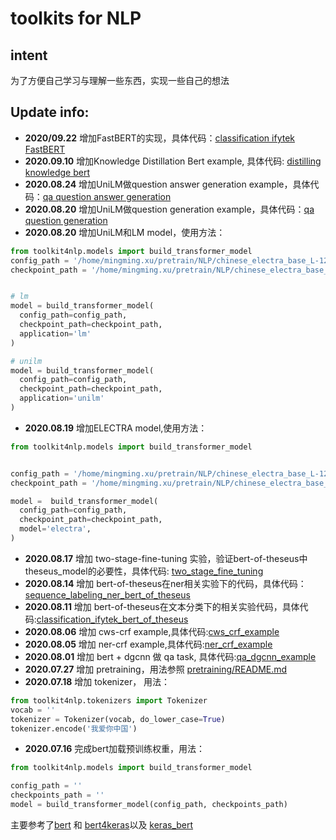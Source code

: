 # toolkits for NLP

## intent
 为了方便自己学习与理解一些东西，实现一些自己的想法

## Update info:
  - <strong>2020/09.22</strong> 增加FastBERT的实现，具体代码：<a href='https://github.com/xv44586/toolkit4nlp/blob/master/examples/classification_ifytek_fastbert.py'>classification ifytek FastBERT</a>
  - <strong>2020.09.10</strong> 增加Knowledge Distillation Bert example, 具体代码: <a href='https://github.com/xv44586/toolkit4nlp/blob/master/examples/distilling_knowledge_bert.py'>distilling knowledge bert</a>
  - <strong>2020.08.24</strong> 增加UniLM做question answer generation example，具体代码：<a href="https://github.com/xv44586/toolkit4nlp/blob/master/examples/qa_question_answer_generation_seq2seq.py">qa question answer generation</a>
  - <strong>2020.08.20</strong> 增加UniLM做question generation example，具体代码：<a href="https://github.com/xv44586/toolkit4nlp/blob/master/examples/qa_question_generation_seq2seq.py">qa question generation</a>
  - <strong>2020.08.20</strong> 增加UniLM和LM model，使用方法：
  ```python
from toolkit4nlp.models import build_transformer_model
config_path = '/home/mingming.xu/pretrain/NLP/chinese_electra_base_L-12_H-768_A-12/config.json'
checkpoint_path = '/home/mingming.xu/pretrain/NLP/chinese_electra_base_L-12_H-768_A-12/electra_base.ckpt'


# lm
model = build_transformer_model(
    config_path=config_path,
    checkpoint_path=checkpoint_path,
    application='lm'
)

# unilm
model = build_transformer_model(
    config_path=config_path,
    checkpoint_path=checkpoint_path,
    application='unilm'
)

```
  - <strong>2020.08.19</strong> 增加ELECTRA model,使用方法：
  ```python
from toolkit4nlp.models import build_transformer_model


config_path = '/home/mingming.xu/pretrain/NLP/chinese_electra_base_L-12_H-768_A-12/config.json'
checkpoint_path = '/home/mingming.xu/pretrain/NLP/chinese_electra_base_L-12_H-768_A-12/electra_base.ckpt'

model =  build_transformer_model(
    config_path=config_path,
    checkpoint_path=checkpoint_path,
    model='electra',
)

```
  - <strong>2020.08.17</strong> 增加 two-stage-fine-tuning 实验，验证bert-of-theseus中theseus_model的必要性，具体代码: <a href="https://github.com/xv44586/toolkit4nlp/blob/master/examples/two_stage_fine_tuning.py">two_stage_fine_tuning</a>
  - <strong>2020.08.14</strong> 增加 bert-of-theseus在ner相关实验下的代码，具体代码：<a href="https://github.com/xv44586/toolkit4nlp/blob/master/examples/sequence_labeling_ner_bert_of_theseus.py">sequence_labeling_ner_bert_of_theseus</a>
  - <strong>2020.08.11</strong> 增加 bert-of-theseus在文本分类下的相关实验代码，具体代码:<a href="https://github.com/xv44586/toolkit4nlp/blob/master/examples/classification_ifytek_bert_of_theseus.py">classification_ifytek_bert_of_theseus</a> 
  - <strong>2020.08.06</strong> 增加 cws-crf example,具体代码:<a href="https://github.com/xv44586/toolkit4nlp/blob/master/examples/sequence_labeling_cws_crf.py">cws_crf_example</a>
  - <strong>2020.08.05</strong> 增加 ner-crf example,具体代码:<a href="https://github.com/xv44586/toolkit4nlp/blob/master/examples/sequence_labeling_ner_crf.py">ner_crf_example</a>
  - <strong>2020.08.01</strong> 增加 bert + dgcnn 做 qa task, 具体代码:<a href="https://github.com/xv44586/toolkit4nlp/blob/master/examples/qa_dgcnn_example.py">qa_dgcnn_example</a>
  - <strong>2020.07.27</strong> 增加 pretraining，用法参照 <a href="https://github.com/xv44586/toolkit4nlp/blob/master/pretraining/README.md">pretraining/README.md</a>
  - <strong>2020.07.18</strong> 增加 tokenizer， 用法：
  ```python
from toolkit4nlp.tokenizers import Tokenizer
vocab = ''
tokenizer = Tokenizer(vocab, do_lower_case=True)
tokenizer.encode('我爱你中国')    
```
  - <strong>2020.07.16</strong>  完成bert加载预训练权重，用法：
  ```python
from toolkit4nlp.models import build_transformer_model

config_path = ''
checkpoints_path = ''
model = build_transformer_model(config_path, checkpoints_path)
  ```
  
  主要参考了<a href='https://github.com/google-research/bert.git'>bert</a> 和
  <a href='https://github.com/bojone/bert4keras.git'>bert4keras</a>以及
  <a href='https://github.com/CyberZHG/keras-bert'>keras_bert</a>
